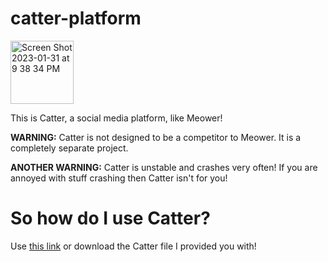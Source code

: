 # catter-platform
<img width="101" alt="Screen Shot 2023-01-31 at 9 38 34 PM" src="https://user-images.githubusercontent.com/122486895/215931904-b25c80de-0657-43f2-99c3-935865e1de6f.png">

This is Catter, a social media platform, like Meower!

**WARNING:** Catter is not designed to be a competitor to Meower. It is a completely separate project.

**ANOTHER WARNING:** Catter is unstable and crashes very often! If you are annoyed with stuff crashing then Catter isn't for you!

# So how do I use Catter?
Use [this link](https://beta.adacraft.org/player/?project=2759cbb2) or download the Catter file I provided you with!

